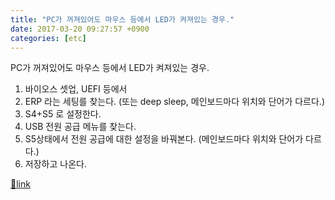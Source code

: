 ```yaml
---
title: "PC가 꺼져있어도 마우스 등에서 LED가 켜져있는 경우."
date: 2017-03-20 09:27:57 +0900
categories: [etc]
---
```


PC가 꺼져있어도 마우스 등에서 LED가 켜져있는 경우.

  
1. 바이오스 셋업, UEFI 등에서
2. ERP 라는 세팅를 찾는다. (또는 deep sleep, 메인보드마다 위치와 단어가 다르다.)
3. S4+S5 로 설정한다. 
4. USB 전원 공급 메뉴를 찾는다.
5. S5상태에서 전원 공급에 대한 설정을 바꿔본다. (메인보드마다 위치와 단어가 다르다.)
6. 저장하고 나온다.




[🔗link](http://www.mins01.com/mh/tech/read/1059)